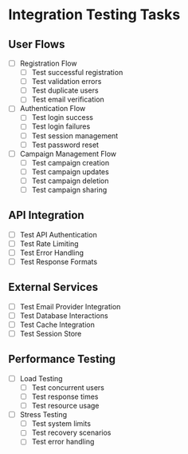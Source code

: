 # Integration Testing Tasks

## User Flows
- [ ] Registration Flow
  - [ ] Test successful registration
  - [ ] Test validation errors
  - [ ] Test duplicate users
  - [ ] Test email verification

- [ ] Authentication Flow
  - [ ] Test login success
  - [ ] Test login failures
  - [ ] Test session management
  - [ ] Test password reset

- [ ] Campaign Management Flow
  - [ ] Test campaign creation
  - [ ] Test campaign updates
  - [ ] Test campaign deletion
  - [ ] Test campaign sharing

## API Integration
- [ ] Test API Authentication
- [ ] Test Rate Limiting
- [ ] Test Error Handling
- [ ] Test Response Formats

## External Services
- [ ] Test Email Provider Integration
- [ ] Test Database Interactions
- [ ] Test Cache Integration
- [ ] Test Session Store

## Performance Testing
- [ ] Load Testing
  - [ ] Test concurrent users
  - [ ] Test response times
  - [ ] Test resource usage
  
- [ ] Stress Testing
  - [ ] Test system limits
  - [ ] Test recovery scenarios
  - [ ] Test error handling 